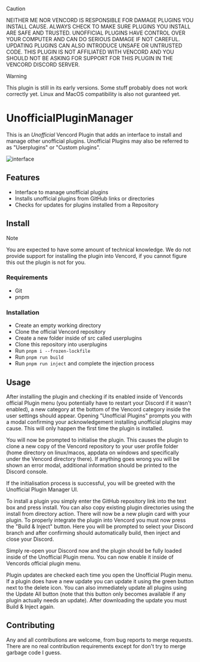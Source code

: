 > [!CAUTION]
> NEITHER ME NOR VENCORD IS RESPONSIBLE FOR DAMAGE PLUGINS YOU INSTALL CAUSE.
> ALWAYS CHECK TO MAKE SURE PLUGINS YOU INSTALL ARE SAFE AND TRUSTED.
> UNOFFICIAL PLUGINS HAVE CONTROL OVER YOUR COMPUTER AND CAN DO SERIOUS DAMAGE IF NOT CAREFUL.
> UPDATING PLUGINS CAN ALSO INTRODUCE UNSAFE OR UNTRUSTED CODE.
> THIS PLUGIN IS NOT AFFILIATED WITH VENCORD AND YOU SHOULD NOT BE ASKING FOR SUPPORT FOR THIS PLUGIN IN THE VENCORD DISCORD SERVER.

> [!WARNING]
> This plugin is still in its early versions. Some stuff probably does not work correctly yet. Linux and MacOS compatibility is also not guranteed yet.

# UnofficialPluginManager

This is an _Unofficial_ Vencord Plugin that adds an interface to install and manage other unofficial plugins. Unofficial Plugins may also be referred to as "Userplugins" or "Custom plugins".

![interface](https://github.com/user-attachments/assets/e61cba29-9c15-4ed0-993a-401a4a56f974)

## Features

- Interface to manage unofficial plugins
- Installs unofficial plugins from GitHub links or directories
- Checks for updates for plugins installed from a Repository

## Install

> [!NOTE]
> You are expected to have some amount of technical knowledge. We do not provide support for installing the plugin into Vencord, if you cannot figure this out the plugin is not for you.

### Requirements

- Git
- pnpm

### Installation

- Create an empty working directory
- Clone the official Vencord repository
- Create a new folder inside of src called userplugins
- Clone this repository into userplugins
- Run `pnpm i --frozen-lockfile`
- Run `pnpm run build`
- Run `pnpm run inject` and complete the injection process

## Usage

After installing the plugin and checking if its enabled inside of Vencords official Plugin menu (you potentially have to restart your Discord if it wasn't enabled), a new category at the bottom of the Vencord category inside the user settings should appear.
Opening "Unofficial Plugins" prompts you with a modal confirming your acknowledgement installing unofficial plugins may cause. This will only happen the first time the plugin is installed.

You will now be prompted to initialise the plugin.
This causes the plugin to clone a new copy of the Vencord repository to your user profile folder (home directory on linux/macos, appdata on windows and specifically under the Vencord directory there).
If anything goes wrong you will be shown an error modal, additional information should be printed to the Discord console.

If the initialisation process is successful, you will be greeted with the Unofficial Plugin Manager UI.

To install a plugin you simply enter the GitHub repository link into the text box and press install.
You can also copy existing plugin directories using the install from directory action.
There will now be a new plugin card with your plugin.
To properly integrate the plugin into Vencord you must now press the "Build & Inject" button.
Here you will be prompted to select your Discord branch and after confirming should automatically build, then inject and close your Discord.

Simply re-open your Discord now and the plugin should be fully loaded inside of the Unofficial Plugin menu. You can now enable it inside of Vencords official plugin menu.

Plugin updates are checked each time you open the Unofficial Plugin menu. If a plugin does have a new update you can update it using the green button next to the delete icon. You can also immediately update all plugins using the Update All button (note that this button only becomes available if any plugin actually needs an update).
After downloading the update you must Build & Inject again.

## Contributing

Any and all contributions are welcome, from bug reports to merge requests. There are no real contribution requirements except for don't try to merge garbage code I guess.
